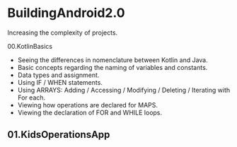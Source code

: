 # BuildingAndroid2.0
Increasing the complexity of projects.

00.KotlinBasics
  - Seeing the differences in nomenclature between Kotlin and Java.
  - Basic concepts regarding the naming of variables and constants.
  - Data types and assignment.
  - Using IF / WHEN statements.
  - Using ARRAYS: Adding / Accessing / Modifying / Deleting / Iterating with For each.
  - Viewing how operations are declared for MAPS.
  - Viewing the declaration of FOR and WHILE loops.

01.KidsOperationsApp
  - 